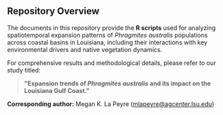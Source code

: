 ## Repository Overview

The documents in this repository provide the **R scripts** used for analyzing spatiotemporal expansion patterns of *Phragmites australis* populations across coastal basins in Louisiana, including their interactions with key environmental drivers and native vegetation dynamics.

For comprehensive results and methodological details, please refer to our study titled:

> **"Expansion trends of *Phragmites australis* and its impact on the Louisiana Gulf Coast."**
> 

**Corresponding author:** Megan K. La Peyre ([mlapeyre@agcenter.lsu.edu](mailto:mlapeyre@agcenter.lsu.edu))
